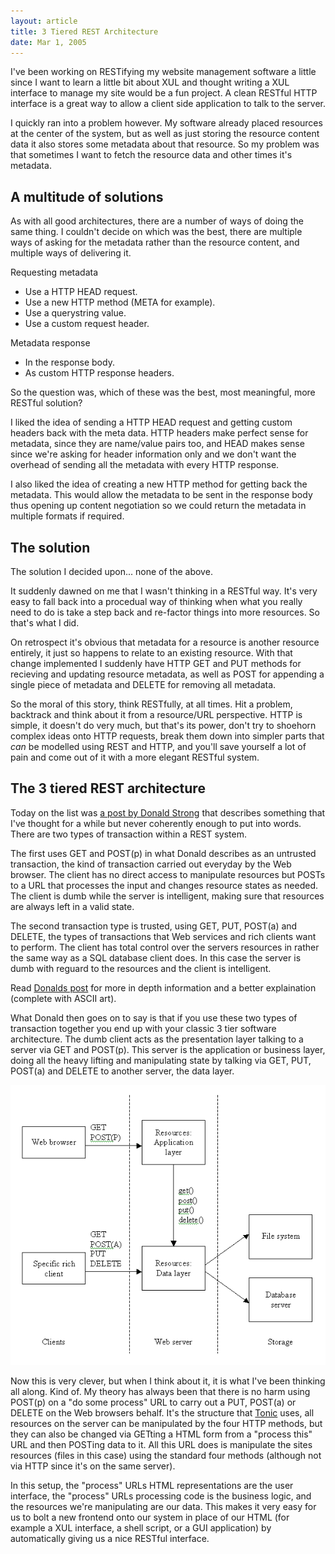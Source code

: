 ```yaml
---
layout: article
title: 3 Tiered REST Architecture
date: Mar 1, 2005
---
```


I've been working on RESTifying my website management software a little since I want to learn a little bit about XUL and thought writing a XUL interface to manage my site would be a fun project. A clean RESTful HTTP interface is a great way to allow a client side application to talk to the server.

I quickly ran into a problem however. My software already placed resources at the center of the system, but as well as just storing the resource content data it also stores some metadata about that resource. So my problem was that sometimes I want to fetch the resource data and other times it's metadata.

A multitude of solutions
------------------------

As with all good architectures, there are a number of ways of doing the same thing. I couldn't decide on which was the best, there are multiple ways of asking for the metadata rather than the resource content, and multiple ways of delivering it.

Requesting metadata

* Use a HTTP HEAD request.
* Use a new HTTP method (META for example).
* Use a querystring value.
* Use a custom request header.

Metadata response

* In the response body.
* As custom HTTP response headers.

So the question was, which of these was the best, most meaningful, more RESTful solution?

I liked the idea of sending a HTTP HEAD request and getting custom headers back with the meta data. HTTP headers make perfect sense for metadata, since they are name/value pairs too, and HEAD makes sense since we're asking for header information only and we don't want the overhead of sending all the metadata with every HTTP response.

I also liked the idea of creating a new HTTP method for getting back the metadata. This would allow the metadata to be sent in the response body thus opening up content negotiation so we could return the metadata in multiple formats if required.

The solution
------------

The solution I decided upon... none of the above.

It suddenly dawned on me that I wasn't thinking in a RESTful way. It's very easy to fall back into a procedual way of thinking when what you really need to do is take a step back and re-factor things into more resources. So that's what I did.

On retrospect it's obvious that metadata for a resource is another resource entirely, it just so happens to relate to an existing resource. With that change implemented I suddenly have HTTP GET and PUT methods for recieving and updating resource metadata, as well as POST for appending a single piece of metadata and DELETE for removing all metadata.

So the moral of this story, think RESTfully, at all times. Hit a problem, backtrack and think about it from a resource/URL perspective. HTTP is simple, it doesn't do very much, but that's its power, don't try to shoehorn complex ideas onto HTTP requests, break them down into simpler parts that *can* be modelled using REST and HTTP, and you'll save yourself a lot of pain and come out of it with a more elegant RESTful system.

The 3 tiered REST architecture
------------------------------

Today on the list was [a post by Donald Strong](http://groups.yahoo.com/group/rest-discuss/message/4921) that describes something that I've thought for a while but never coherently enough to put into words. There are two types of transaction within a REST system.

The first uses GET and POST(p) in what Donald describes as an untrusted transaction, the kind of transaction carried out everyday by the Web browser. The client has no direct access to manipulate resources but POSTs to a URL that processes the input and changes resource states as needed. The client is dumb while the server is intelligent, making sure that resources are always left in a valid state.

The second transaction type is trusted, using GET, PUT, POST(a) and DELETE, the types of transactions that Web services and rich clients want to perform. The client has total control over the servers resources in rather the same way as a SQL database client does. In this case the server is dumb with reguard to the resources and the client is intelligent.

Read [Donalds post](http://groups.yahoo.com/group/rest-discuss/message/4921) for more in depth information and a better explaination (complete with ASCII art).

What Donald then goes on to say is that if you use these two types of transaction together you end up with your classic 3 tier software architecture. The dumb client acts as the presentation layer talking to a server via GET and POST(p). This server is the application or business layer, doing all the heavy lifting and manipulating state by talking via GET, PUT, POST(a) and DELETE to another server, the data layer.

![REST Web Application Architecture diagram](/gfx/rest-web-application-arch.png)

Now this is very clever, but when I think about it, it is what I've been thinking all along. Kind of. My theory has always been that there is no harm using POST(p) on a "do some process" URL to carry out a PUT, POST(a) or DELETE on the Web browsers behalf. It's the structure that [Tonic](http://peej.github.com/tonic/) uses, all resources on the server can be manipulated by the four HTTP methods, but they can also be changed via GETting a HTML form from a "process this" URL and then POSTing data to it. All this URL does is manipulate the sites resources (files in this case) using the standard four methods (although not via HTTP since it's on the same server).

In this setup, the "process" URLs HTML representations are the user interface, the "process" URLs processing code is the business logic, and the resources we're manipulating are our data. This makes it very easy for us to bolt a new frontend onto our system in place of our HTML (for example a XUL interface, a shell script, or a GUI application) by automatically giving us a nice RESTful interface.